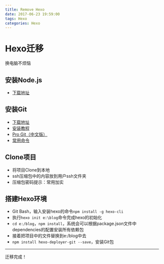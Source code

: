 ```yaml
---
title: Remove Hexo
date: 2017-06-23 19:59:00
tags: Hexo
categories: Hexo
---
```


# Hexo迁移

换电脑不烦恼

## 安装Node.js

* [下载地址](https://nodejs.org/en/download/)

## 安装Git

* [下载地址](https://git-scm.com/download/)
* [安装教程](http://jingyan.baidu.com/article/90895e0fb3495f64ed6b0b50.html)
* [Pro Git（中文版）](http://git.oschina.net/progit/)
* [常用命令](http://blog.csdn.net/u011974987/article/details/50973740)


## Clone项目

* 将项目Clone到本地
* ssh压缩包中的内容放到用户ssh文件夹
* 压缩包密码提示：常用加实

## 搭建Hexo环境

* Git Bash，输入安装hexo的命令`npm install -g hexo-cli`
* 执行`hexo init e:\blog`命令完成hexo的初始化
* `cd e:/blog`，`npm install`，系统会可以根据package.json文件中dependencies的配置安装所有依赖包
* 接着把项目中的文件替换到e:/blog中去
* `npm install hexo-deployer-git --save`，安装Git包

------

迁移完成！